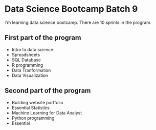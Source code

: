 # Data Science Bootcamp Batch 9

I'm learning data science bootcamp. There are 10 sprints in the program.

## First part of the program 

- Intro to data science
- Spreadsheets
- SQL Database
- R programming
- Data Tranformation
- Data Visualization

## Second part of the program 

- Building website portfolio
- Essential Statistics
- Machine Learning for Data Analyst
- Python programming
- Essential

